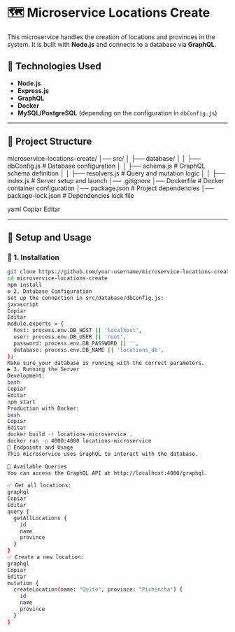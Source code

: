 # 🗺️ Microservice Locations Create

This microservice handles the creation of locations and provinces in the system. It is built with **Node.js** and connects to a database via **GraphQL**.

## 🚀 Technologies Used

- **Node.js**
- **Express.js**
- **GraphQL**
- **Docker**
- **MySQL/PostgreSQL** (depending on the configuration in `dbConfig.js`)

---

## 📂 Project Structure

microservice-locations-create/ │── src/ │ ├── database/ │ │ ├── dbConfig.js # Database configuration │ │ ├── schema.js # GraphQL schema definition │ │ ├── resolvers.js # Query and mutation logic │ │ ├── index.js # Server setup and launch │── .gitignore │── Dockerfile # Docker container configuration │── package.json # Project dependencies │── package-lock.json # Dependencies lock file

yaml
Copiar
Editar

---

## 🔧 Setup and Usage

### 📌 1. Installation

```bash
git clone https://github.com/your-username/microservice-locations-create.git
cd microservice-locations-create
npm install
⚙️ 2. Database Configuration
Set up the connection in src/database/dbConfig.js:
javascript
Copiar
Editar
module.exports = {
  host: process.env.DB_HOST || 'localhost',
  user: process.env.DB_USER || 'root',
  password: process.env.DB_PASSWORD || '',
  database: process.env.DB_NAME || 'locations_db',
};
Make sure your database is running with the correct parameters.
▶️ 3. Running the Server
Development:
bash
Copiar
Editar
npm start
Production with Docker:
bash
Copiar
Editar
docker build -t locations-microservice .
docker run -p 4000:4000 locations-microservice
📡 Endpoints and Usage
This microservice uses GraphQL to interact with the database.

📌 Available Queries
You can access the GraphQL API at http://localhost:4000/graphql.

✅ Get all locations:
graphql
Copiar
Editar
query {
  getAllLocations {
    id
    name
    province
  }
}
✅ Create a new location:
graphql
Copiar
Editar
mutation {
  createLocation(name: "Quito", province: "Pichincha") {
    id
    name
    province
  }
}
